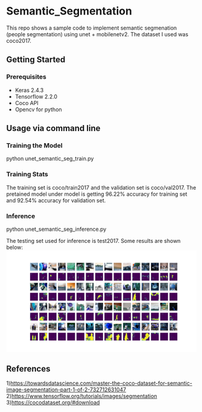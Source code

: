 # Semantic_Segmentation
This repo shows a sample code to implement semantic segmenation (people segmentation) using unet + mobilenetv2.
The dataset I used was coco2017. 


## Getting Started

### Prerequisites
* Keras 2.4.3
* Tensorflow 2.2.0
* Coco API
* Opencv for python


## Usage via command line

### Training the Model 
python unet_semantic_seg_train.py

### Training Stats
The training set is coco/train2017 and the validation set is coco/val2017. The pretained model under model is getting 96.22% accuracy for training set and 92.54% accuracy for validation set. 

### Inference
python unet_semantic_seg_inference.py

The testing set used for inference is test2017. Some results are shown below:  
![](result.png)


## References
1)https://towardsdatascience.com/master-the-coco-dataset-for-semantic-image-segmentation-part-1-of-2-732712631047
2)https://www.tensorflow.org/tutorials/images/segmentation
3)https://cocodataset.org/#download
